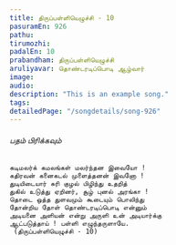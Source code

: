 ```yaml
---
title: திருப்பள்ளியெழுச்சி - 10
pasuramEn: 926
pathu: 
tirumozhi: 
padalEn: 10
prabandham: திருப்பள்ளியெழுச்சி
aruliyavar: தொண்டரடிப்பொடி ஆழ்வார்
image: 
audio: 
description: "This is an example song."
tags: 
detailedPage: "/songdetails/song-926"
---
```



###### பதம் பிரிக்கவும்


	கடிமலர்க் கமலங்கள் மலர்ந்தன இவையோ !
	கதிரவன் கனைகடல் முளைத்தனன் இவனோ !
	துடியிடையார் சுரி குழல் பிழிந்து உதறித்
	துகில் உடுத்து ஏறினர், சூழ் புனல் அரங்கா !
	தொடை ஒத்த துளவமும் கூடையும் பொலிந்து
	தோன்றிய தோள் தொண்டரடிப்பொடி என்னும்
	அடியனை அளியன் என்று அருளி உன் அடியார்க்கு
	ஆட்படுத்தாய் ! பள்ளி எழுந்தருளாயே.
	 (திருப்பள்ளியெழுச்சி - 10)
	
